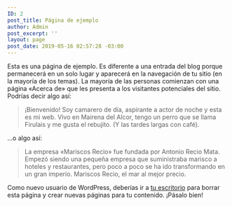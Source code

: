 ```yaml
---
ID: 2
post_title: Página de ejemplo
author: Admin
post_excerpt: ''
layout: page
post_date: 2019-05-16 02:57:28 -03:00
---
```


<!-- wp:paragraph -->
<p>Esta es una página de ejemplo. Es diferente a una entrada del blog porque permanecerá en un solo lugar y aparecerá en la navegación de tu sitio (en la mayoría de los temas). La mayoría de las personas comienzan con una página «Acerca de» que les presenta a los visitantes potenciales del sitio. Podrías decir algo así:</p>
<!-- /wp:paragraph -->

<!-- wp:quote -->
<blockquote class="wp-block-quote"><p>¡Bienvenido! Soy camarero de día, aspirante a actor de noche y esta es mi web. Vivo en Mairena del Alcor, tengo un perro que se llama Firulais y me gusta el rebujito. (Y las tardes largas con café).</p></blockquote>
<!-- /wp:quote -->

<!-- wp:paragraph -->
<p>…o algo así:</p>
<!-- /wp:paragraph -->

<!-- wp:quote -->
<blockquote class="wp-block-quote"><p>La empresa «Mariscos Recio» fue fundada por Antonio Recio Mata. Empezó siendo una pequeña empresa que suministraba marisco a hoteles y restaurantes, pero poco a poco se ha ido transformando en un gran imperio. Mariscos Recio, el mar al mejor precio.</p></blockquote>
<!-- /wp:quote -->

<!-- wp:paragraph -->
<p>Como nuevo usuario de WordPress, deberías ir a <a href="https://invested-meet.000webhostapp.com/wp-admin/">tu escritorio</a> para borrar esta página y crear nuevas páginas para tu contenido. ¡Pásalo bien!</p>
<!-- /wp:paragraph -->
